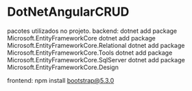 # DotNetAngularCRUD

pacotes utilizados no projeto.
backend:
dotnet add package Microsoft.EntityFrameworkCore
dotnet add package Microsoft.EntityFrameworkCore.Relational
dotnet add package Microsoft.EntityFrameworkCore.Tools
dotnet add package Microsoft.EntityFrameworkCore.SqlServer
dotnet add package Microsoft.EntityFrameworkCore.Design

frontend:
npm install bootstrap@5.3.0
